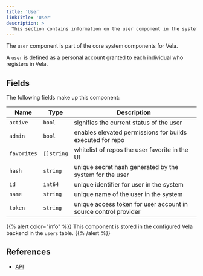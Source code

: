```yaml
---
title: 'User'
linkTitle: 'User'
description: >
  This section contains information on the user component in the system.
---
```


The `user` component is part of the core system components for Vela.

A `user` is defined as a personal account granted to each individual who registers in Vela.

## Fields

The following fields make up this component:

| Name        | Type       | Description                                                     |
| ----------- | ---------- | --------------------------------------------------------------- |
| `active`    | `bool`     | signifies the current status of the user                        |
| `admin`     | `bool`     | enables elevated permissions for builds executed for repo       |
| `favorites` | `[]string` | whitelist of repos the user favorite in the UI                  |
| `hash`      | `string`   | unique secret hash generated by the system for the user         |
| `id`        | `int64`    | unique identifier for user in the system                        |
| `name`      | `string`   | unique name of the user in the system                           |
| `token`     | `string`   | unique access token for user account in source control provider |

{{% alert color="info" %}}
This component is stored in the configured Vela backend in the `users` table.
{{% /alert %}}

## References

- [API](/docs/api/user/)
